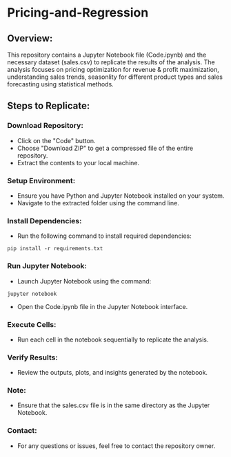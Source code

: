 # Pricing-and-Regression

## Overview:
This repository contains a Jupyter Notebook file (Code.ipynb) and the necessary dataset (sales.csv) to replicate the results of the analysis. The analysis focuses on pricing optimization for revenue & profit maximization, understanding sales trends, seasonlity for different product types and sales forecasting using statistical methods.

## Steps to Replicate:

### Download Repository:
  * Click on the "Code" button.
  * Choose "Download ZIP" to get a compressed file of the entire repository.
  * Extract the contents to your local machine.

### Setup Environment:
  * Ensure you have Python and Jupyter Notebook installed on your system.
  * Navigate to the extracted folder using the command line.
  
### Install Dependencies:
  * Run the following command to install required dependencies:
  
  ```pip install -r requirements.txt```
  
### Run Jupyter Notebook:

  * Launch Jupyter Notebook using the command:
  
  ```jupyter notebook```
  
  * Open the Code.ipynb file in the Jupyter Notebook interface.

### Execute Cells:
  * Run each cell in the notebook sequentially to replicate the analysis.

### Verify Results:
  * Review the outputs, plots, and insights generated by the notebook.

### Note:
  * Ensure that the sales.csv file is in the same directory as the Jupyter Notebook.

### Contact:
  * For any questions or issues, feel free to contact the repository owner.
